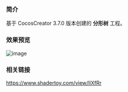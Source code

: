 ### 简介
基于 CocosCreator 3.7.0 版本创建的 **分形树** 工程。

### 效果预览
![image](../../../gif/202208/2022080802.gif)

### 相关链接
https://www.shadertoy.com/view/llXfRr